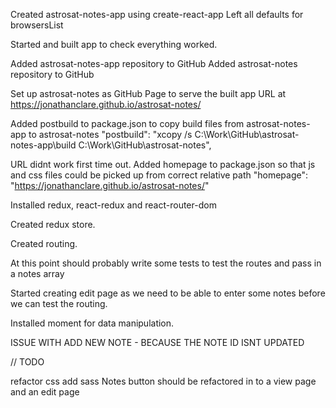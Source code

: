 Created astrosat-notes-app using create-react-app
Left all defaults for browsersList

Started and built app to check everything worked.

Added astrosat-notes-app repository to GitHub
Added astrosat-notes repository to GitHub

Set up astrosat-notes as GitHub Page to serve the built app
URL at https://jonathanclare.github.io/astrosat-notes/

Added postbuild to package.json to copy build files from astrosat-notes-app to astrosat-notes
"postbuild": "xcopy /s C:\\Work\\GitHub\\astrosat-notes-app\\build C:\\Work\\GitHub\\astrosat-notes",

URL didnt work first time out. Added homepage to package.json so that js and css files could be picked up from correct relative path
"homepage": "https://jonathanclare.github.io/astrosat-notes/"

Installed redux, react-redux and react-router-dom

Created redux store.

Created routing.

At this point should probably write some tests to test the routes and pass in a notes array

Started creating edit page as we need to be able to enter some notes before we can test the routing.

Installed moment for data manipulation.

ISSUE WITH ADD NEW NOTE - BECAUSE THE NOTE ID ISNT UPDATED

// TODO

refactor css
add sass
Notes button should be refactored in to a view page and an edit page
